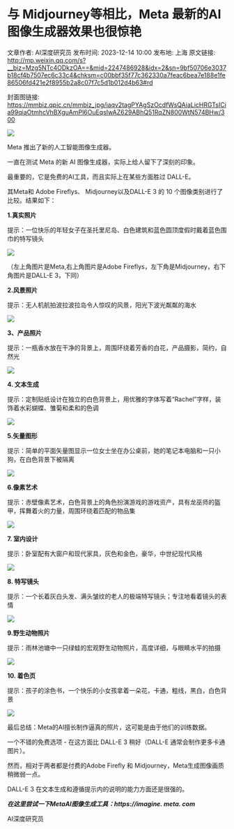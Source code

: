 # 与 Midjourney等相比，Meta 最新的AI图像生成器效果也很惊艳

文章作者: AI深度研究员
发布时间: 2023-12-14 10:00
发布地: 上海
原文链接: http://mp.weixin.qq.com/s?__biz=Mzg5NTc4ODkzOA==&mid=2247486928&idx=2&sn=9bf50706e3037b18cf4b7507ec6c33c4&chksm=c00bbf35f77c362330a7feac6bea7e188e1fe86506fd421e2f8955b2a8c07f7c5d1b012d4b63#rd

封面图链接: https://mmbiz.qpic.cn/mmbiz_jpg/iaqv2tagPYAgSzOcdfWsQAiaLicHRGTsICia99qiaOtmhcVhBXguAmPl6OuEqsIwAZ629ABhQ51RqZN800WtN574BHw/300

![](https://mmbiz.qpic.cn/mmbiz_jpg/iaqv2tagPYAgSzOcdfWsQAiaLicHRGTsICiach1mXQ6PBut20tjiaNJZyholCyZ0J50th4wVO6N8xiavTVibSALWpllBA/640?wx_fmt=jpeg&from=appmsg)

Meta 推出了新的人工智能图像生成器。

一直在测试 Meta 的新 AI 图像生成器，实际上给人留下了深刻的印象。

最重要的，它是免费的AI工具，而且实际上在某些方面胜过 DALL-E。

其Meta和 Adobe Fireflys、 Midjourney以及DALL-E 3 的 10 个图像类别进行了比较。结果如下：

**1.真实照片**

提示：一位快乐的年轻女子在圣托里尼岛、白色建筑和蓝色圆顶度假时戴着蓝色围巾的特写镜头

![](https://mmbiz.qpic.cn/mmbiz_jpg/iaqv2tagPYAgSzOcdfWsQAiaLicHRGTsICiaOiabaT3yhEYoGX4rt7EiclSdmrvpX6LNgrILAIYBAUfzuaibYDh5ibiafBw/640?wx_fmt=jpeg&from=appmsg)  

（左上角图片是Meta,右上角图片是Adobe Fireflys，左下角是Midjourney，右下角图片是DALL-E 3，下同）

  

**2.风景照片**

提示：无人机航拍波拉波拉岛令人惊叹的风景，阳光下波光粼粼的海水

![](https://mmbiz.qpic.cn/mmbiz_jpg/iaqv2tagPYAgSzOcdfWsQAiaLicHRGTsICiavkxb0RLFLnLnj0icleCLpE0lllFRekiboIGcNdk2ibUETR9nowOCRTPOA/640?wx_fmt=jpeg&from=appmsg)

  

**3、产品照片**

提示：一瓶香水放在干净的背景上，周围环绕着芳香的白花，产品摄影，简约，自然光

![](https://mmbiz.qpic.cn/mmbiz_jpg/iaqv2tagPYAgSzOcdfWsQAiaLicHRGTsICiaDhY7FENNhr2ogQn2r3U1tgWZgTxcmUBM4dqQxtIx75mXy3sqGfq8lg/640?wx_fmt=jpeg&from=appmsg)

  

**4\. 文本生成**

提示：定制贴纸设计在独立的白色背景上，用优雅的字体写着“Rachel”字样，装饰着水彩蝴蝶、雏菊和柔和的色调

![](https://mmbiz.qpic.cn/mmbiz_jpg/iaqv2tagPYAgSzOcdfWsQAiaLicHRGTsICia89sbGHtsSiaibicd76M83Flxbw8JsVicCBMwWplrAp59PRVCIE5Svvg4DA/640?wx_fmt=jpeg&from=appmsg)

  

**5.矢量图形**

提示：简单的平面矢量图显示一位女士坐在办公桌前，她的笔记本电脑和一只小狗，在白色背景下被隔离

![](https://mmbiz.qpic.cn/mmbiz_jpg/iaqv2tagPYAgSzOcdfWsQAiaLicHRGTsICia3hfgicF3LFrG84Q9oadLoPAiaWON2dvrvXLCGuB8FdAw823Ekk7Fbn1Q/640?wx_fmt=jpeg&from=appmsg)

  

**6.像素艺术**

提示：赤壁像素艺术，白色背景上的角色扮演游戏的游戏资产，具有龙巫师的盔甲，挥舞着火的力量，周围环绕着匹配的物品集

![](https://mmbiz.qpic.cn/mmbiz_jpg/iaqv2tagPYAgSzOcdfWsQAiaLicHRGTsICia3SLuuQLiaaVaLsSPwoh65I5T1URmSFiaaYTm7icJ7dClfc9xXQNooLoTA/640?wx_fmt=jpeg&from=appmsg)

  

**7\. 室内设计**

提示：卧室配有大窗户和现代家具，灰色和金色，豪华，中世纪现代风格

![](https://mmbiz.qpic.cn/mmbiz_jpg/iaqv2tagPYAgSzOcdfWsQAiaLicHRGTsICialbyx749qbC3ibdsntrdwMicUxYfQPqS8U66P0wyGZGZAVsB3H675hXQg/640?wx_fmt=jpeg&from=appmsg)

  

**8\. 特写镜头**

提示：一个长着灰白头发、满头皱纹的老人的极端特写镜头；专注地看着镜头的表情

![](https://mmbiz.qpic.cn/mmbiz_jpg/iaqv2tagPYAgSzOcdfWsQAiaLicHRGTsICiaxyVW2vN8bdf2x6t3Zl4H0UrkDNAxmIbd7ibe5PFakS3PPgF2zhA93AA/640?wx_fmt=jpeg&from=appmsg)

  

**9.野生动物照片**

提示：雨林池塘中一只绿蛙的宏观野生动物照片，高度详细，与眼睛水平的拍摄

![](https://mmbiz.qpic.cn/mmbiz_jpg/iaqv2tagPYAgSzOcdfWsQAiaLicHRGTsICiashuSlFTJbvScxUF62PQ29kPmwWIBUaN7lmm9gHnbFq8h6dNzrJ2aMw/640?wx_fmt=jpeg&from=appmsg)

  

**10\. 着色页**

提示：孩子的涂色书，一个快乐的小女孩拿着一朵花，卡通，粗线，黑白，白色背景

![](https://mmbiz.qpic.cn/mmbiz_jpg/iaqv2tagPYAgSzOcdfWsQAiaLicHRGTsICiaPd8HbSxmBTxDPMzShznw7Z6kRXajas1bAdUDlc3nFC9HJBibVcwDxQg/640?wx_fmt=jpeg&from=appmsg)

  

最后总结：Meta的AI擅长制作逼真的照片，这可能是由于他们的训练数据。

一个不错的免费选项 - 在这方面比 DALL-E 3 稍好（DALL-E 通常会制作更多卡通图片）。

然而，相对于两者都是付费的Adobe Firefly 和 Midjourney，Meta生成图像画质稍微弱一点。

DALL-E 3 在文本生成和遵循提示内的说明的能力方面还是很强的。

 _**在这里尝试一下MetaAI图像生成工具：https://imagine. meta. com**_

  

AI深度研究员

